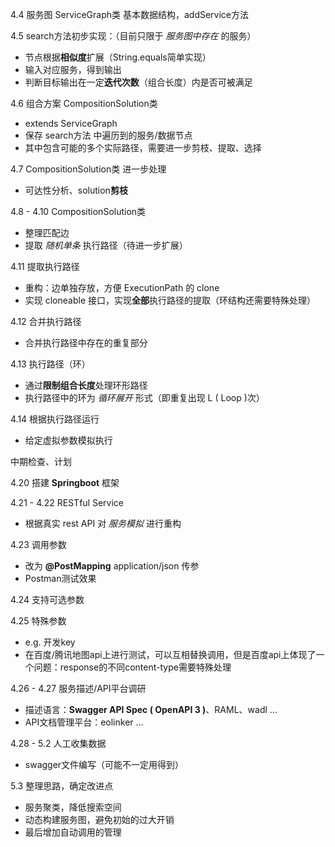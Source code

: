 4.4 服务图 ServiceGraph类 基本数据结构，addService方法

4.5 search方法初步实现：（目前只限于 *服务图中存在* 的服务）
- 节点根据**相似度**扩展（String.equals简单实现）
- 输入对应服务，得到输出
- 判断目标输出在一定**迭代次数**（组合长度）内是否可被满足

4.6 组合方案 CompositionSolution类
- extends ServiceGraph
- 保存 search方法 中遍历到的服务/数据节点
- 其中包含可能的多个实际路径，需要进一步剪枝、提取、选择

4.7 CompositionSolution类 进一步处理
- 可达性分析、solution**剪枝**

4.8 - 4.10 CompositionSolution类
- 整理匹配边
- 提取 *随机单条* 执行路径（待进一步扩展）

4.11 提取执行路径
- 重构：边单独存放，方便 ExecutionPath 的 clone
- 实现 cloneable 接口，实现**全部**执行路径的提取（环结构还需要特殊处理）

4.12 合并执行路径
- 合并执行路径中存在的重复部分

4.13 执行路径（环）
- 通过**限制组合长度**处理环形路径
- 执行路径中的环为 *循环展开* 形式（即重复出现 L ( Loop )次）

4.14 根据执行路径运行
- 给定虚拟参数模拟执行

中期检查、计划

4.20 搭建 **Springboot** 框架

4.21 - 4.22 RESTful Service
- 根据真实 rest API 对 *服务模拟* 进行重构

4.23 调用参数
- 改为 **@PostMapping** application/json 传参
- Postman测试效果

4.24 支持可选参数

4.25 特殊参数
- e.g. 开发key
- 在百度/腾讯地图api上进行测试，可以互相替换调用，但是百度api上体现了一个问题：response的不同content-type需要特殊处理

4.26 - 4.27 服务描述/API平台调研
- 描述语言：**Swagger API Spec ( OpenAPI 3 )**、RAML、wadl ...
- API文档管理平台：eolinker ...

4.28 - 5.2 人工收集数据
- swagger文件编写（可能不一定用得到）

5.3 整理思路，确定改进点
- 服务聚类，降低搜索空间
- 动态构建服务图，避免初始的过大开销
- 最后增加自动调用的管理
